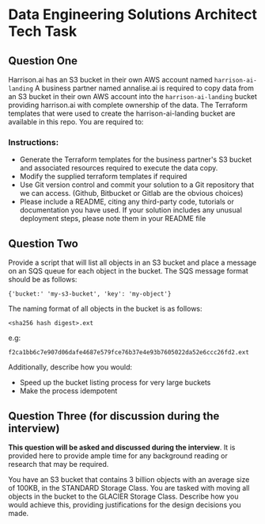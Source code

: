 # Data Engineering Solutions Architect Tech Task

## Question One

Harrison.ai has an S3 bucket in their own AWS account named `harrison-ai-landing`  A business partner named annalise.ai is required to copy data from an S3 bucket in their own AWS account into the `harrison-ai-landing` bucket providing harrison.ai with complete ownership of the data.  The Terraform templates that were used to create the harrison-ai-landing bucket are available in this repo.  You are required to:


### Instructions:

- Generate the Terraform templates for the business partner's S3 bucket and associated resources required to execute the data copy.
- Modify the supplied terraform templates if required
- Use Git version control and commit your solution to a Git repository that we can access. (Github, Bitbucket or Gitlab are the obvious choices)
- Please include a README, citing any third-party code, tutorials or documentation you have used.  If your solution includes any unusual deployment steps, please note them in your README file

## Question Two

Provide a script that will list all objects in an S3 bucket and place a message on an SQS queue for each object in the bucket.  The SQS message format should be as follows:

```
{'bucket:' 'my-s3-bucket', 'key': 'my-object'}
```

The naming format of all objects in the bucket is as follows:

```
<sha256 hash digest>.ext
```

e.g:

```
f2ca1bb6c7e907d06dafe4687e579fce76b37e4e93b7605022da52e6ccc26fd2.ext
```

Additionally, describe how you would:

- Speed up the bucket listing process for very large buckets
- Make the process idempotent

## Question Three (for discussion during the interview)

**This question will be asked and discussed during the interview**.  It is provided here to provide ample
time for any background reading or research that may be required.

You have an S3 bucket that contains 3 billion objects with an average size of 100KB, in the STANDARD Storage Class.  You are tasked with moving all objects in the bucket to the GLACIER Storage Class.  Describe how you would achieve this, providing justifications for the design decisions you made.
